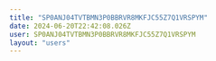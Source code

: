 ```yaml
---
title: "SP0ANJ04TVTBMN3P0BBRVR8MKFJC55Z7Q1VRSPYM"
date: 2024-06-20T22:42:08.026Z
user: SP0ANJ04TVTBMN3P0BBRVR8MKFJC55Z7Q1VRSPYM
layout: "users"
---
```

    